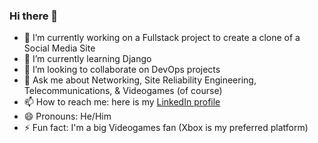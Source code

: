 ### Hi there 👋

<!--**josh17-92/josh17-92** is a ✨ _special_ ✨ repository because its `README.md` (this file) appears on your GitHub profile.

Here are some ideas to get you started:
-->

- 🔭 I’m currently working on a Fullstack project to create a clone of a Social Media Site
- 🌱 I’m currently learning Django
- 👯 I’m looking to collaborate on DevOps projects
- 💬 Ask me about Networking, Site Reliability Engineering, Telecommunications, & Videogames (of course)
- 📫 How to reach me: here is my [LinkedIn profile](https://www.linkedin.com/in/jrcf617/)
- 😄 Pronouns: He/Him
- ⚡ Fun fact: I'm a big Videogames fan (Xbox is my preferred platform)

